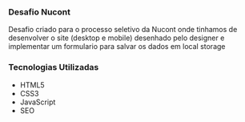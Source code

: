 ### Desafio Nucont

Desafio criado para o processo seletivo da Nucont onde tinhamos de desenvolver o site (desktop e mobile) desenhado pelo designer e implementar um formulario para salvar os dados em local storage

### Tecnologias Utilizadas

- HTML5
- CSS3
- JavaScript
- SEO
